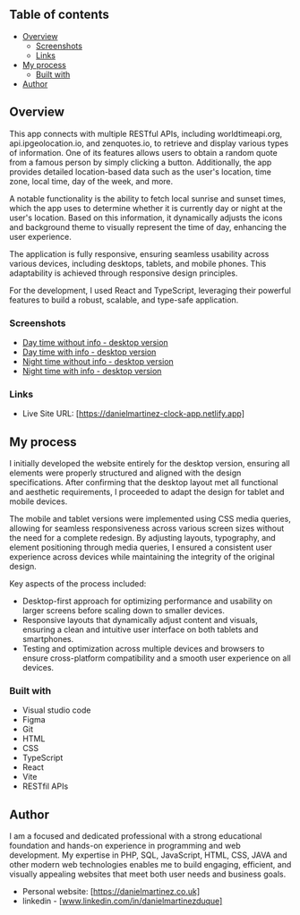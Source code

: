 ## Table of contents

- [Overview](#overview)
  - [Screenshots](#screenshots)
  - [Links](#links)
- [My process](#my-process)
  - [Built with](#built-with)
- [Author](#author)


## Overview

This app connects with multiple RESTful APIs, including worldtimeapi.org, api.ipgeolocation.io, and zenquotes.io, to retrieve and display various types of information. One of its features allows users to obtain a random quote from a famous person by simply clicking a button. Additionally, the app provides detailed location-based data such as the user's location, time zone, local time, day of the week, and more.

A notable functionality is the ability to fetch local sunrise and sunset times, which the app uses to determine whether it is currently day or night at the user's location. Based on this information, it dynamically adjusts the icons and background theme to visually represent the time of day, enhancing the user experience.

The application is fully responsive, ensuring seamless usability across various devices, including desktops, tablets, and mobile phones. This adaptability is achieved through responsive design principles.

For the development, I used React and TypeScript, leveraging their powerful features to build a robust, scalable, and type-safe application. 

### Screenshots

- [Day time without info - desktop version](https://github.com/danielopq/clock-app/blob/main/screeshots/dayNoInfo.jpg)
- [Day time with info - desktop version](https://github.com/danielopq/clock-app/blob/main/screeshots/dayInfo.jpg)
- [Night time without info - desktop version](https://github.com/danielopq/clock-app/blob/main/screeshots/nightNoInfo.jpg)
- [Night time with info - desktop version](https://github.com/danielopq/clock-app/blob/main/screeshots/nightInfo.jpg)


### Links

- Live Site URL: [https://danielmartinez-clock-app.netlify.app]

## My process

I initially developed the website entirely for the desktop version, ensuring all elements were properly structured and aligned with the design specifications. After confirming that the desktop layout met all functional and aesthetic requirements, I proceeded to adapt the design for tablet and mobile devices.

The mobile and tablet versions were implemented using CSS media queries, allowing for seamless responsiveness across various screen sizes without the need for a complete redesign. By adjusting layouts, typography, and element positioning through media queries, I ensured a consistent user experience across devices while maintaining the integrity of the original design.

Key aspects of the process included:

  - Desktop-first approach for optimizing performance and usability on larger screens before scaling down to smaller devices.
  - Responsive layouts that dynamically adjust content and visuals, ensuring a clean and intuitive user interface on both tablets and smartphones.
  - Testing and optimization across multiple devices and browsers to ensure cross-platform compatibility and a smooth user experience on all devices.

### Built with

- Visual studio code
- Figma
- Git
- HTML
- CSS
- TypeScript
- React
- Vite
- RESTfil APIs

## Author

I am a focused and dedicated professional with a strong educational foundation and hands-on experience in programming and web development. My expertise in PHP, SQL, JavaScript, HTML, CSS, JAVA and other modern web technologies enables me to build engaging, efficient, and visually appealing websites that meet both user needs and business goals.

- Personal website: [https://danielmartinez.co.uk]
- linkedin - [www.linkedin.com/in/danielmartinezduque]